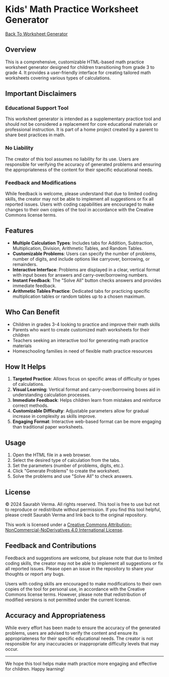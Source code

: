 # Kids' Math Practice Worksheet Generator
<p><a href="index.html" target="_blank">Back To Worksheet Generator</a></p>

## Overview
This is a comprehensive, customizable HTML-based math practice worksheet generator designed for children transitioning from grade 3 to grade 4. It provides a user-friendly interface for creating tailored math worksheets covering various types of calculations.

## Important Disclaimers

### Educational Support Tool
This worksheet generator is intended as a supplementary practice tool and should not be considered a replacement for core educational materials or professional instruction. It is part of a home project created by a parent to share best practices in math.

### No Liability
The creator of this tool assumes no liability for its use. Users are responsible for verifying the accuracy of generated problems and ensuring the appropriateness of the content for their specific educational needs.

### Feedback and Modifications
While feedback is welcome, please understand that due to limited coding skills, the creator may not be able to implement all suggestions or fix all reported issues. Users with coding capabilities are encouraged to make changes to their own copies of the tool in accordance with the Creative Commons license terms.

## Features
- **Multiple Calculation Types**: Includes tabs for Addition, Subtraction, Multiplication, Division, Arithmetic Tables, and Random Tables.
- **Customizable Problems**: Users can specify the number of problems, number of digits, and include options like carryover, borrowing, or remainders.
- **Interactive Interface**: Problems are displayed in a clear, vertical format with input boxes for answers and carry-over/borrowing numbers.
- **Instant Feedback**: The "Solve All" button checks answers and provides immediate feedback.
- **Arithmetic Tables Practice**: Dedicated tabs for practicing specific multiplication tables or random tables up to a chosen maximum.

## Who Can Benefit
- Children in grades 3-4 looking to practice and improve their math skills
- Parents who want to create customized math worksheets for their children
- Teachers seeking an interactive tool for generating math practice materials
- Homeschooling families in need of flexible math practice resources

## How It Helps
1. **Targeted Practice**: Allows focus on specific areas of difficulty or types of calculations.
2. **Visual Learning**: Vertical format and carry-over/borrowing boxes aid in understanding calculation processes.
3. **Immediate Feedback**: Helps children learn from mistakes and reinforce correct methods.
4. **Customizable Difficulty**: Adjustable parameters allow for gradual increase in complexity as skills improve.
5. **Engaging Format**: Interactive web-based format can be more engaging than traditional paper worksheets.

## Usage
1. Open the HTML file in a web browser.
2. Select the desired type of calculation from the tabs.
3. Set the parameters (number of problems, digits, etc.).
4. Click "Generate Problems" to create the worksheet.
5. Solve the problems and use "Solve All" to check answers.

## License
© 2024 Saurabh Verma. All rights reserved.
This tool is free to use but not to reproduce or redistribute without permission. If you find this tool helpful, please credit Saurabh Verma and link back to the original repository.

This work is licensed under a [Creative Commons Attribution-NonCommercial-NoDerivatives 4.0 International License](https://creativecommons.org/licenses/by-nc-nd/4.0/).

## Feedback and Contributions
Feedback and suggestions are welcome, but please note that due to limited coding skills, the creator may not be able to implement all suggestions or fix all reported issues. Please open an issue in the repository to share your thoughts or report any bugs.

Users with coding skills are encouraged to make modifications to their own copies of the tool for personal use, in accordance with the Creative Commons license terms. However, please note that redistribution of modified versions is not permitted under the current license.

## Accuracy and Appropriateness
While every effort has been made to ensure the accuracy of the generated problems, users are advised to verify the content and ensure its appropriateness for their specific educational needs. The creator is not responsible for any inaccuracies or inappropriate difficulty levels that may occur.

---

We hope this tool helps make math practice more engaging and effective for children. Happy learning!

